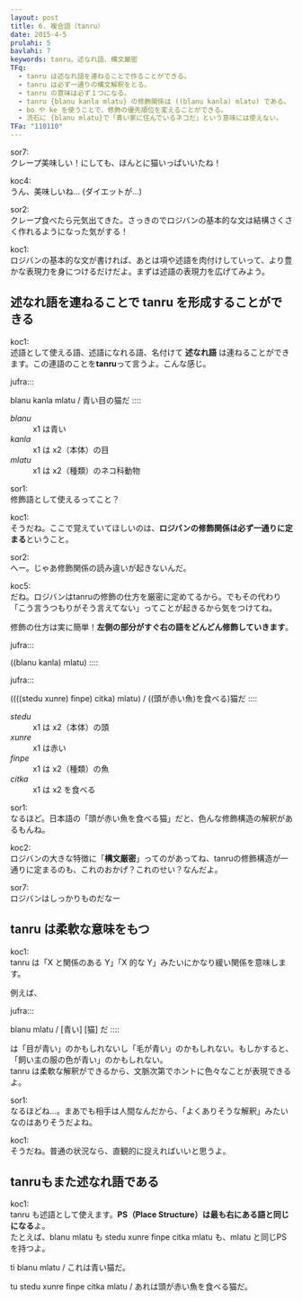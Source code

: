 ```yaml
---
layout: post
title: 6. 複合語（tanru）
date: 2015-4-5
prulahi: 5
bavlahi: 7
keywords: tanru、述なれ語、構文厳密
TFq:
  - tanru は述なれ語を連ねることで作ることができる。
  - tanru は必ず一通りの構文解釈をとる。
  - tanru の意味は必ず１つになる。
  - tanru {blanu kanla mlatu} の修飾関係は ((blanu kanla) mlatu) である。
  - bo や ke を使うことで、修飾の優先順位を変えることができる。
  - 流石に {blanu mlatu}で「青い家に住んでいるネコだ」という意味には使えない。
TFa: "110110"
---
```


sor7:  
クレープ美味しい！にしても、ほんとに猫いっぱいいたね！  

koc4:  
うん、美味しいね… (ダイエットが…)  

sor2:  
クレープ食べたら元気出てきた。さっきのでロジバンの基本的な文は結構さくさく作れるようになった気がする！

koc1:    
ロジバンの基本的な文が書ければ、あとは項や述語を肉付けしていって、より豊かな表現力を身につけるだけだよ。まずは述語の表現力を広げてみよう。  

## 述なれ語を連ねることで tanru を形成することができる

koc1:  
述語として使える語、述語になれる語、名付けて **述なれ語** は連ねることができます。この連語のことを**tanru**って言うよ。こんな感じ。

jufra:::

blanu kanla mlatu / 青い目の猫だ
::::

<dl class="box valsi">
<dt><dfn>blanu</dfn></dt>
<dd >x1 は青い</dd>
<dt><dfn>kanla</dfn></dt>
<dd >x1 は x2（本体）の目</dd>
<dt><dfn>mlatu</dfn></dt>
<dd >x1 は x2（種類）のネコ科動物</dd>
</dl>

sor1:  
修飾語として使えるってこと？

koc1:  
そうだね。ここで覚えていてほしいのは、**ロジバンの修飾関係は必ず一通りに定まる**ということ。  

sor2:  
へー。じゃあ修飾関係の読み違いが起きないんだ。

koc5:  
だね。ロジバンはtanruの修飾の仕方を厳密に定めてるから。でもその代わり「こう言うつもりがそう言えてない」ってことが起きるから気をつけてね。  

修飾の仕方は実に簡単！**左側の部分がすぐ右の語をどんどん修飾していきます**。

jufra:::

((blanu kanla) mlatu)
::::

jufra:::

((((stedu xunre) finpe) citka) mlatu)
/ ((頭が赤い魚)を食べる)猫だ
::::


<dl class="box valsi">
<dt><dfn>stedu</dfn></dt>
<dd >x1 は x2（本体）の頭</dd>
<dt><dfn>xunre</dfn></dt>
<dd >x1 は赤い</dd>
<dt><dfn>finpe</dfn></dt>
<dd >x1 は x2（種類）の魚</dd>
<dt><dfn>citka</dfn></dt>
<dd >x1 は x2 を食べる</dd>
</dl>

sor1:  
なるほど。日本語の「頭が赤い魚を食べる猫」だと、色んな修飾構造の解釈があるもんね。

koc2:  
ロジバンの大きな特徴に「**構文厳密**」ってのがあってね、tanruの修飾構造が一通りに定まるのも、これのおかげ？これのせい？なんだよ。

sor7:  
ロジバンはしっかりものだなー

## tanru は柔軟な意味をもつ

koc1:  
tanru は「X と関係のある Y」「X 的な Y」みたいにかなり緩い関係を意味します。

例えば、

jufra:::

blanu mlatu / [青い] [猫] だ
::::

は「目が青い」のかもしれないし「毛が青い」のかもしれない。もしかすると、「飼い主の服の色が青い」のかもしれない。  
tanru は柔軟な解釈ができるから、文脈次第でホントに色々なことが表現できるよ。

sor1:  
なるほどね…。まあでも相手は人間なんだから、「よくありそうな解釈」みたいなのはありそうだよね。

koc1:  
そうだね。普通の状況なら、直観的に捉えればいいと思うよ。

## tanruもまた述なれ語である

koc1:  
tanru も述語として使えます。**PS（Place Structure）は最も右にある語と同じになる**よ。  
たとえば、blanu mlatu も stedu xunre finpe citka mlatu も、mlatu と同じPSを持つよ。

ti blanu mlatu / これは青い猫だ。

tu stedu xunre finpe citka mlatu / あれは頭が赤い魚を食べる猫だ。
